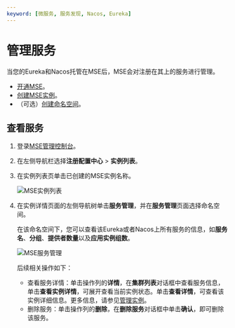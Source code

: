 ```yaml
---
keyword: [微服务, 服务发现, Nacos, Eureka]
---
```


# 管理服务

当您的Eureka和Nacos托管在MSE后，MSE会对注册在其上的服务进行管理。

-   [开通MSE](https://www.aliyun.com/product/mse)。
-   [创建MSE实例](/cn.zh-CN/快速入门/微服务注册配置中心/购买并构建ZooKeeper引擎.md)。
-   （可选）[创建命名空间](/cn.zh-CN/微服务注册配置中心/Nacos/管理命名空间.md)。

## 查看服务

1.  登录[MSE管理控制台](https://mse.console.aliyun.com)。

2.  在左侧导航栏选择**注册配置中心** \> **实例列表**。

3.  在实例列表页单击已创建的MSE实例名称。

    ![MSE实例列表](https://static-aliyun-doc.oss-accelerate.aliyuncs.com/assets/img/zh-CN/9991309951/p66590.png)

4.  在实例详情页面的左侧导航树单击**服务管理**，并在**服务管理**页面选择命名空间。

    在该命名空间下，您可以查看该Eureka或者Nacos上所有服务的信息，如**服务名**、**分组**、**提供者数量**以及**应用实例组数**。

    ![MSE服务管理](https://static-aliyun-doc.oss-accelerate.aliyuncs.com/assets/img/zh-CN/4907846161/p68289.png)

    后续相关操作如下：

    -   查看服务详情：单击操作列的**详情**，在**集群列表**对话框中查看服务信息，单击**查看实例详情**，可展开查看当前实例状态。单击**查看详情**，可查看该实例详细信息。更多信息，请参见[管理实例](/cn.zh-CN/微服务注册配置中心/Nacos/管理实例.md)。
    -   删除服务：单击操作列的**删除**，在**删除服务**对话框中单击**确认**，即可删除该服务。

